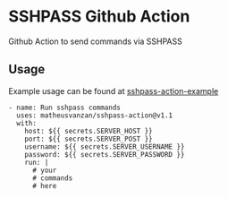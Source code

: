 # SSHPASS Github Action

Github Action to send commands via SSHPASS


## Usage

Example usage can be found at [sshpass-action-example](https://github.com/matheusvanzan/sshpass-action-example)

```
- name: Run sshpass commands
  uses: matheusvanzan/sshpass-action@v1.1
  with:
    host: ${{ secrets.SERVER_HOST }}
    port: ${{ secrets.SERVER_POST }}
    username: ${{ secrets.SERVER_USERNAME }}
    password: ${{ secrets.SERVER_PASSWORD }}
    run: |
      # your 
      # commands
      # here
```
